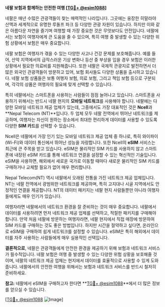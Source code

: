 **네팔 보험과 함께하는 안전한 여행 [[TG💪+ @esim1088](https://t.me/s/esim1088)]**

네팔은 매년 수많은 관광객들이 찾는 매력적인 나라입니다. 그곳에는 웅장한 히말라야 산맥과 세계적으로 유명한 루돌프 파크 등 다양한 관광 자원이 있습니다. 하지만 이와 같은 아름다운 자연을 즐기며 여행할 때 가장 중요한 것은 무엇보다도 안전입니다. 네팔에서는 보험이 여행자에게 큰 도움을 줄 수 있으며, 특히 여행 중 발생할 수 있는 다양한 위험 상황에서 보험은 매우 중요합니다.

네팔 보험은 여행자가 겪을 수 있는 다양한 사고나 건강 문제를 보호해줍니다. 예를 들어, 산악 지역에서의 급작스러운 기상 변화나 등산 중 부상을 입을 경우 보험은 이러한 상황에서 필요한 의료비를 지원해줍니다. 또한 네팔은 국제적 관광지로 발전하면서 더 많은 외국인 관광객들이 방문하고 있어, 보험 회사들도 다양한 상품을 출시하고 있습니다. 네팔 보험 상품들은 보통 여행자 보험, 의료 보험, 그리고 책임 보험 등으로 구분되며, 각각의 상품은 여행자의 필요에 맞게 선택할 수 있습니다.

특히 네팔에서는 스마트폰을 사용하는 사람들이 점점 늘어나고 있습니다. 스마트폰을 사용하기 위해서는 반드시 네팔 현지의 **모바일 네트워크**를 사용해야 합니다. 네팔에는 다양한 모바일 네트워크 제공 업체가 있는데, 그중에서도 가장 대표적인 것은 **Ncell**과 **Nepal Telecom (NT)**입니다. 두 업체 모두 네팔 전역에서 뛰어난 네트워크를 제공하며, 여행자는 자신이 원하는 장소에서 최대한 편리하게 데이터를 사용할 수 있도록 다양한 **SIM 카드**를 선택할 수 있습니다.

Ncell은 네팔에서 가장 인기 있는 모바일 네트워크 제공 업체 중 하나로, 특히 와이파이(Wi-Fi)와 데이터 통신에서 뛰어난 성능을 자랑합니다. 또한 Ncell의 **eSIM** 서비스는 최근에 큰 주목을 받고 있습니다. eSIM은 물리적인 SIM 카드를 사용하지 않고 스마트폰에 내장된 eSIM 카드를 통해 네트워크 연결을 설정할 수 있는 혁신적인 기술입니다. eSIM을 사용하면, 해외에서 새로운 국가로 이동할 때마다 새로운 물리적인 SIM 카드를 구매하거나 교체할 필요가 없어 매우 편리합니다.

Nepal Telecom(NT) 역시 네팔에서 오래된 전통을 가진 네트워크 제공 업체입니다. NT는 네팔 전역에서 광범위한 네트워크를 제공하며, 특히 고지대나 시골 지역에서도 안정적인 연결을 제공합니다. NT의 데이터 패키지는 네팔 현지 사람들뿐만 아니라 여행자들에게도 매우 인기가 있습니다.

여행자라면 네팔에서의 네트워크 환경을 잘 준비하는 것이 매우 중요합니다. 네팔에서 데이터를 사용하려면 먼저 네트워크 제공 업체를 선택하고, 적절한 패키지를 구매해야 합니다. 만약 처음 네팔에 방문하는 여행자라면, 네팔 현지에서 직접 매장에 방문하여 SIM 카드를 구매하는 것도 좋은 방법입니다. 하지만 시간을 절약하고 싶다면, 온라인으로 eSIM을 구매하여 쉽게 네트워크를 설정할 수 있습니다. eSIM은 특히 해외에서 데이터를 자주 사용하는 사람들에게 매우 실용적인 선택입니다.

**결론적으로**, 네팔은 관광객들에게 안전한 환경을 제공하기 위해 보험과 네트워크 서비스가 필수적입니다. 네팔 보험은 여행 중 발생할 수 있는 다양한 위험 상황을 보호해줄 것이며, 네팔의 네트워크 제공 업체는 현지에서 데이터를 효율적으로 사용할 수 있게 도와줍니다. 네팔에서의 안전한 여행을 위해서는 보험과 네트워크 서비스를 반드시 철저히 준비하세요. 

**참고:** 네팔에서 eSIM을 구매하고자 한다면 **[TG💪+ @esim1088](https://t.me/s/esim1088)**에서 더 많은 정보를 얻으실 수 있습니다.

[[TG💪+ @esim1088](https://t.me/s/esim1088) ![Image](https://i.postimg.cc/Y0z9fWf4/image.png)]
